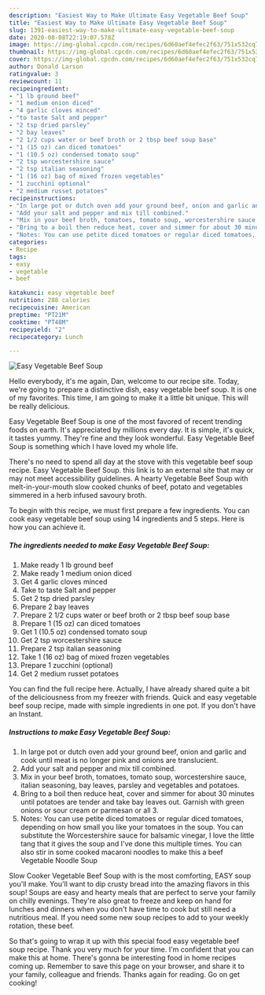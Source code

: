 ```yaml
---
description: "Easiest Way to Make Ultimate Easy Vegetable Beef Soup"
title: "Easiest Way to Make Ultimate Easy Vegetable Beef Soup"
slug: 1391-easiest-way-to-make-ultimate-easy-vegetable-beef-soup
date: 2020-08-08T22:19:07.578Z
image: https://img-global.cpcdn.com/recipes/6d60aef4efec2f63/751x532cq70/easy-vegetable-beef-soup-recipe-main-photo.jpg
thumbnail: https://img-global.cpcdn.com/recipes/6d60aef4efec2f63/751x532cq70/easy-vegetable-beef-soup-recipe-main-photo.jpg
cover: https://img-global.cpcdn.com/recipes/6d60aef4efec2f63/751x532cq70/easy-vegetable-beef-soup-recipe-main-photo.jpg
author: Donald Larson
ratingvalue: 3
reviewcount: 11
recipeingredient:
- "1 lb ground beef"
- "1 medium onion diced"
- "4 garlic cloves minced"
- "to taste Salt and pepper"
- "2 tsp dried parsley"
- "2 bay leaves"
- "2 1/2 cups water or beef broth or 2 tbsp beef soup base"
- "1 (15 oz) can diced tomatoes"
- "1 (10.5 oz) condensed tomato soup"
- "2 tsp worcestershire sauce"
- "2 tsp italian seasoning"
- "1 (16 oz) bag of mixed frozen vegetables"
- "1 zucchini optional"
- "2 medium russet potatoes"
recipeinstructions:
- "In large pot or dutch oven add your ground beef, onion and garlic and cook until meat is no longer pink and onions are translucient."
- "Add your salt and pepper and mix till combined."
- "Mix in your beef broth, tomatoes, tomato soup, worcestershire sauce, italian seasoning, bay leaves, parsley and vegetables and potatoes."
- "Bring to a boil then reduce heat, cover and simmer for about 30 minutes until potatoes are tender and take bay leaves out. Garnish with green onions or sour cream or parmesan or all 3."
- "Notes: You can use petite diced tomatoes or regular diced tomatoes, depending on how small you like your tomatoes in the soup. You can substitute the Worcestershire sauce for balsamic vinegar, I love the little tang that it gives the soup and I&#39;ve done this multiple times. You can also stir in some cooked macaroni noodles to make this a beef Vegetable Noodle Soup"
categories:
- Recipe
tags:
- easy
- vegetable
- beef

katakunci: easy vegetable beef 
nutrition: 288 calories
recipecuisine: American
preptime: "PT21M"
cooktime: "PT48M"
recipeyield: "2"
recipecategory: Lunch

---
```



![Easy Vegetable Beef Soup](https://img-global.cpcdn.com/recipes/6d60aef4efec2f63/751x532cq70/easy-vegetable-beef-soup-recipe-main-photo.jpg)

Hello everybody, it's me again, Dan, welcome to our recipe site. Today, we're going to prepare a distinctive dish, easy vegetable beef soup. It is one of my favorites. This time, I am going to make it a little bit unique. This will be really delicious.

Easy Vegetable Beef Soup is one of the most favored of recent trending foods on earth. It's appreciated by millions every day. It is simple, it's quick, it tastes yummy. They're fine and they look wonderful. Easy Vegetable Beef Soup is something which I have loved my whole life.

There&#39;s no need to spend all day at the stove with this vegetable beef soup recipe. Easy Vegetable Beef Soup. this link is to an external site that may or may not meet accessibility guidelines. A hearty Vegetable Beef Soup with melt-in-your-mouth slow cooked chunks of beef, potato and vegetables simmered in a herb infused savoury broth.


To begin with this recipe, we must first prepare a few ingredients. You can cook easy vegetable beef soup using 14 ingredients and 5 steps. Here is how you can achieve it.

<!--inarticleads1-->

##### The ingredients needed to make Easy Vegetable Beef Soup:

1. Make ready 1 lb ground beef
1. Make ready 1 medium onion diced
1. Get 4 garlic cloves minced
1. Take to taste Salt and pepper
1. Get 2 tsp dried parsley
1. Prepare 2 bay leaves
1. Prepare 2 1/2 cups water or beef broth or 2 tbsp beef soup base
1. Prepare 1 (15 oz) can diced tomatoes
1. Get 1 (10.5 oz) condensed tomato soup
1. Get 2 tsp worcestershire sauce
1. Prepare 2 tsp italian seasoning
1. Take 1 (16 oz) bag of mixed frozen vegetables
1. Prepare 1 zucchini (optional)
1. Get 2 medium russet potatoes


You can find the full recipe here. Actually, I have already shared quite a bit of the deliciousness from my freezer with friends. Quick and easy vegetable beef soup recipe, made with simple ingredients in one pot. If you don&#39;t have an Instant. 

<!--inarticleads2-->

##### Instructions to make Easy Vegetable Beef Soup:

1. In large pot or dutch oven add your ground beef, onion and garlic and cook until meat is no longer pink and onions are translucient.
1. Add your salt and pepper and mix till combined.
1. Mix in your beef broth, tomatoes, tomato soup, worcestershire sauce, italian seasoning, bay leaves, parsley and vegetables and potatoes.
1. Bring to a boil then reduce heat, cover and simmer for about 30 minutes until potatoes are tender and take bay leaves out. Garnish with green onions or sour cream or parmesan or all 3.
1. Notes: You can use petite diced tomatoes or regular diced tomatoes, depending on how small you like your tomatoes in the soup. You can substitute the Worcestershire sauce for balsamic vinegar, I love the little tang that it gives the soup and I&#39;ve done this multiple times. You can also stir in some cooked macaroni noodles to make this a beef Vegetable Noodle Soup


Slow Cooker Vegetable Beef Soup with is the most comforting, EASY soup you&#39;ll make. You&#39;ll want to dip crusty bread into the amazing flavors in this soup! Soups are easy and hearty meals that are perfect to serve your family on chilly evenings. They&#39;re also great to freeze and keep on hand for lunches and dinners when you don&#39;t have time to cook but still need a nutritious meal. If you need some new soup recipes to add to your weekly rotation, these beef. 

So that's going to wrap it up with this special food easy vegetable beef soup recipe. Thank you very much for your time. I'm confident that you can make this at home. There's gonna be interesting food in home recipes coming up. Remember to save this page on your browser, and share it to your family, colleague and friends. Thanks again for reading. Go on get cooking!
